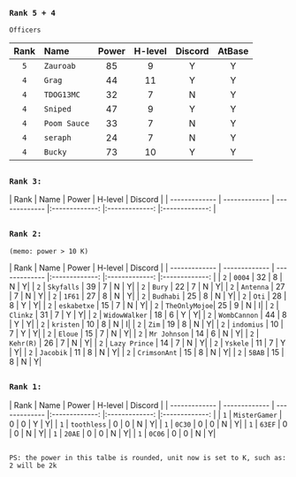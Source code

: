 ### `Rank 5 + 4`

```
Officers
```
| Rank  | Name | Power | H-level | Discord | AtBase |
| :-------------: | :------------- | :-------------: |:-------------: |:-------------: |:-------------: |
| `5`  | `Zauroab`    |  85 | 9 | Y| Y|
| `4`  | `Grag`       |  44 | 11| Y| Y|
| `4`  | `TDOG13MC`   |  32 | 7 | N| Y|
| `4`  | `Sniped`     | 47  | 9 | Y| Y|
| `4`  | `Poom Sauce` | 33  | 7 | N| Y|
| `4`  | `seraph`     |  24 | 7 | N| Y|
| `4`  | `Bucky`      |  73 | 10| Y| Y|


##
### `Rank 3:`
| Rank  | Name | Power | H-level | Discord |
| ------------- | ------------- | ------------- |:-------------: |:-------------: |:-------------: |


## 
### `Rank 2:` 
```
(memo: power > 10 K)
```
| Rank  | Name | Power | H-level | Discord |
| ------------- | ------------- | ------------- |:-------------: |:-------------: |:-------------: |
| `2`  | `0004`        | 32  | 8 | N | Y|
| `2`  | `Skyfalls`    | 39  | 7 | N | Y|
| `2`  | `Bury`        | 22  | 7 | N | Y|
| `2`  | `Antenna`     | 27  | 7 | N | Y|
| `2`  | `1F61`        | 27  | 8 | N | Y|
| `2`  | `Budhabi`     | 25  | 8 | N | Y|
| `2`  | `Oti`         | 28  | 8 | Y | Y|
| `2`  | `eskabetxe`   | 15  | 7 | N | Y|
| `2`  | `TheOnlyMojoe`| 25  | 9 | N | I|
| `2`  | `Clinkz`      | 31  | 7 | Y | Y|
| `2`  | `WidowWalker` | 18  | 6 | Y | Y|
| `2`  | `WombCannon`  | 44  | 8 | Y | Y|
| `2`  | `kristen`     | 10  | 8 | N | I|
| `2`  | `Zim`         | 19  | 8 | N | Y|
| `2`  | `indomius`    | 10  | 7 | Y | Y|
| `2`  | `Eloue`       | 15  | 7 | N | Y|
| `2`  | `Mr Johnson`  | 14  | 6 | N | Y|
| `2`  | `Kehr(R)`     | 26  | 7 | N | Y|
| `2`  | `Lazy Prince` | 14  | 7 | N | Y|
| `2`  | `Yskele`      | 11  | 7 | Y | Y|
| `2`  | `Jacobik`     | 11  | 8 | N | Y|
| `2`  | `CrimsonAnt`  | 15  | 8 | N | Y|
| `2`  | `5BAB`        | 15  | 8 | N | Y|







## 
### `Rank 1:`
| Rank  | Name | Power | H-level | Discord |
| ------------- | ------------- | ------------- |:-------------: |:-------------: |:-------------: |
| `1`  | `MisterGamer`  | 0  | 0 |  Y | Y|
| `1`  | `toothless`    | 0  | 0 |  N | Y|
| `1`  | `0C30`         | 0  | 0 |  N | Y|
| `1`  | `63EF`         | 0  | 0 |  N | Y|
| `1`  | `20AE`         | 0  | 0 |  N | Y|
| `1`  | `0C06`         | 0  | 0 |  N | Y|

## 

`PS: the power in this talbe is rounded, unit now is set to K, such as: 2 will be 2k`
